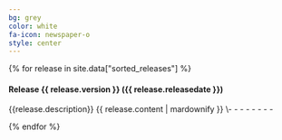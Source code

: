 ```yaml
---
bg: grey
color: white
fa-icon: newspaper-o
style: center
---
```

{% for release in site.data["sorted_releases"] %}
  <h4><strong>Release {{ release.version }} ({{ release.releasedate }})</strong></h4>
  {{release.description}}
  {{ release.content | mardownify }}
  \- - - - - - - -
  
{% endfor %}